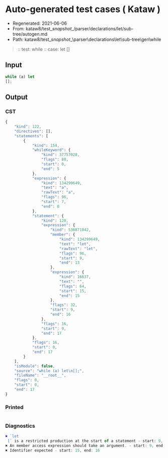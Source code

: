 # Auto-generated test cases ( Kataw )
- Regenerated: 2021-06-06
- From: kataw8/test\__snapshot__/parser/declarations/let/sub-tree/autogen.md
- Path: kataw8/test\__snapshot__\parser\declarations\let\sub-tree\gen\while
> :: test: while
> :: case: let
>          []
## Input

`````js
while (a) let
[];
`````
## Output

### CST

```javascript
{
    "kind": 122,
    "directives": [],
    "statements": [
        {
            "kind": 154,
            "whileKeyword": {
                "kind": 37757028,
                "flags": 80,
                "start": 0,
                "end": 5
            },
            "expression": {
                "kind": 134299649,
                "text": "a",
                "rawText": "a",
                "flags": 96,
                "start": 7,
                "end": 8
            },
            "statement": {
                "kind": 120,
                "expression": {
                    "kind": 536871042,
                    "member": {
                        "kind": 134299649,
                        "text": "let",
                        "rawText": "let",
                        "flags": 96,
                        "start": 9,
                        "end": 13
                    },
                    "expression": {
                        "kind": 16637,
                        "text": "",
                        "flags": 64,
                        "start": 15,
                        "end": 15
                    },
                    "flags": 32,
                    "start": 9,
                    "end": 16
                },
                "flags": 16,
                "start": 9,
                "end": 17
            },
            "flags": 16,
            "start": 0,
            "end": 17
        }
    ],
    "isModule": false,
    "source": "while (a) let\n[];",
    "fileName": "__root__",
    "flags": 0,
    "start": 0,
    "end": 17
}
```

### Printed

```javascript

```

### Diagnostics

```javascript
✖ `let 
 [` is a restricted production at the start of a statement - start: 9, end: 13
✖ An member access expression should take an argument. - start: 9, end: 16
✖ Identifier expected - start: 15, end: 16

```

